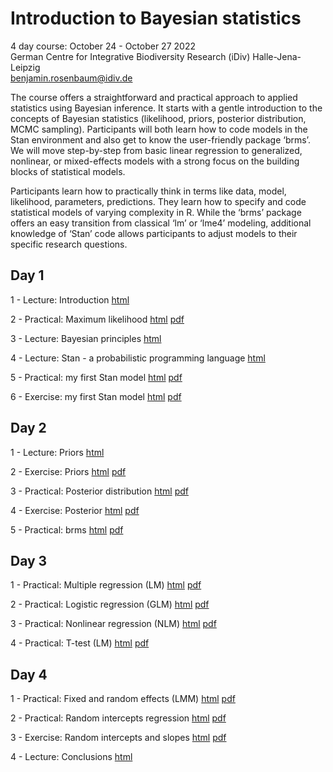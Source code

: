# Introduction to Bayesian statistics

4 day course: October 24 - October 27 2022  
German Centre for Integrative Biodiversity Research (iDiv) Halle-Jena-Leipzig  
benjamin.rosenbaum@idiv.de  

The course offers a straightforward and practical approach to applied statistics using Bayesian inference. It starts with a gentle introduction to the concepts of Bayesian statistics (likelihood, priors, posterior distribution, MCMC sampling). Participants will both learn how to code models in the Stan environment and also get to know the user-friendly package ‘brms’. We will move step-by-step from basic linear regression to generalized, nonlinear, or mixed-effects models with a strong focus on the building blocks of statistical models.  

Participants learn how to practically think in terms like data, model, likelihood, parameters, predictions. They learn how to specify and code statistical models of varying complexity in R. While the ‘brms’ package offers an easy transition from classical ‘lm’ or ‘lme4’ modeling, additional knowledge of ‘Stan’ code allows participants to adjust models to their specific research questions.  

## Day 1 

1 - Lecture: Introduction [html](https://benjamin-rosenbaum.github.io/bayesian-intro/Day_1_1_Intro.html)

2 - Practical: Maximum likelihood [html](https://benjamin-rosenbaum.github.io/bayesian-intro/Day_1_2_practical_maximum_likelihood.html) [pdf](https://benjamin-rosenbaum.github.io/bayesian-intro/Day_1_2_practical_maximum_likelihood.pdf)

3 - Lecture: Bayesian principles [html](https://benjamin-rosenbaum.github.io/bayesian-intro/Day_1_3_Bayesian_principles.html)

4 - Lecture: Stan - a probabilistic programming language [html](https://benjamin-rosenbaum.github.io/bayesian-intro/Day_1_4_Stan.html)

5 - Practical: my first Stan model [html](https://benjamin-rosenbaum.github.io/bayesian-intro/Day_1_5_practical_first_Stan_model.html) [pdf](https://benjamin-rosenbaum.github.io/bayesian-intro/Day_1_5_practical_first_Stan_model.pdf)

6 - Exercise: my first Stan model [html](https://benjamin-rosenbaum.github.io/bayesian-intro/Day_1_6_exercises_first_Stan_model.html) [pdf](https://benjamin-rosenbaum.github.io/bayesian-intro/Day_1_6_exercises_first_Stan_model.pdf)

## Day 2 

1 - Lecture: Priors [html](https://benjamin-rosenbaum.github.io/bayesian-intro/Day_2_1_Priors.html)

2 - Exercise: Priors [html](https://benjamin-rosenbaum.github.io/bayesian-intro/Day_2_2_exercise_priors.html) [pdf](https://benjamin-rosenbaum.github.io/bayesian-intro/Day_2_2_exercise_priors.pdf)

3 - Practical: Posterior distribution [html](https://benjamin-rosenbaum.github.io/bayesian-intro/Day_2_3_practical_posterior.html) [pdf](https://benjamin-rosenbaum.github.io/bayesian-intro/Day_2_3_practical_posterior.pdf)

4 - Exercise: Posterior [html](https://benjamin-rosenbaum.github.io/bayesian-intro/Day_2_4_exercise_posterior.html) [pdf](https://benjamin-rosenbaum.github.io/bayesian-intro/Day_2_4_exercise_posterior.pdf)

5 - Practical: brms [html](https://benjamin-rosenbaum.github.io/bayesian-intro/Day_2_5_practical_brms.html) [pdf](https://benjamin-rosenbaum.github.io/bayesian-intro/Day_2_5_practical_brms.pdf)

## Day 3 

1 - Practical: Multiple regression (LM) [html](https://benjamin-rosenbaum.github.io/bayesian-intro/Day_3_1_practical_lm_multiple.html) [pdf](https://benjamin-rosenbaum.github.io/bayesian-intro/Day_3_1_practical_lm_multiple.pdf)

2 - Practical: Logistic regression (GLM) [html](https://benjamin-rosenbaum.github.io/bayesian-intro/Day_3_2_practical_logistic.html) [pdf](https://benjamin-rosenbaum.github.io/bayesian-intro/Day_3_2_practical_logistic.pdf)

3 - Practical: Nonlinear regression (NLM) [html](https://benjamin-rosenbaum.github.io/bayesian-intro/Day_3_3_practical_nonlinear.html) [pdf](https://benjamin-rosenbaum.github.io/bayesian-intro/Day_3_3_practical_nonlinear.pdf)

4 - Practical: T-test (LM) [html](https://benjamin-rosenbaum.github.io/bayesian-intro/Day_3_4_practical_t-test.html) [pdf](https://benjamin-rosenbaum.github.io/bayesian-intro/Day_3_4_practical_t-test.pdf)

## Day 4 

1 - Practical: Fixed and random effects (LMM) [html](https://benjamin-rosenbaum.github.io/bayesian-intro/Day_4_1_practical_fixed_and_random_effects.html) [pdf](https://benjamin-rosenbaum.github.io/bayesian-intro/Day_4_1_practical_fixed_and_random_effects.pdf)

2 - Practical: Random intercepts regression [html](https://benjamin-rosenbaum.github.io/bayesian-intro/Day_4_2_practical_random_intercepts_regression.html) [pdf](https://benjamin-rosenbaum.github.io/bayesian-intro/Day_4_2_practical_random_intercepts_regression.pdf)

3 - Exercise: Random intercepts and slopes [html](https://benjamin-rosenbaum.github.io/bayesian-intro/Day_4_3_exercise_random_slopes_regression.html) [pdf](https://benjamin-rosenbaum.github.io/bayesian-intro/Day_4_3_exercise_random_slopes_regression.pdf)

4 - Lecture: Conclusions [html](https://benjamin-rosenbaum.github.io/bayesian-intro/Day_4_4_Conclusions.html)

